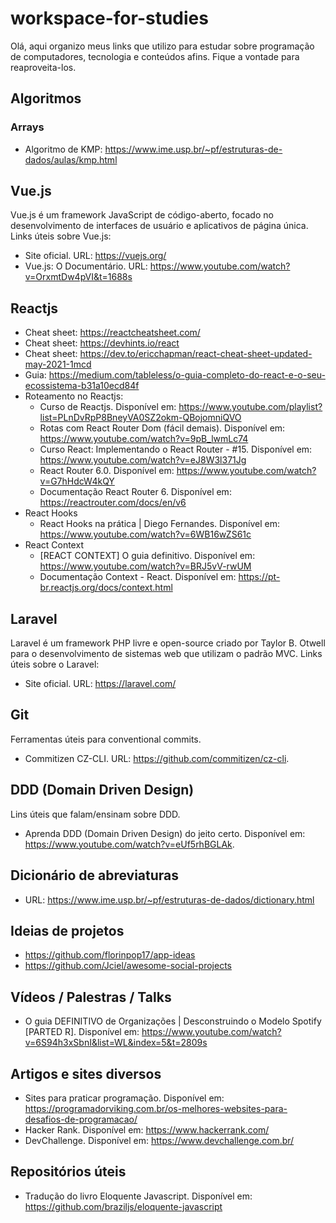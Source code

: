 # workspace-for-studies

Olá, aqui organizo meus links que utilizo para estudar sobre programação de computadores, tecnologia e conteúdos afins. Fique a vontade para reaproveita-los.

## Algoritmos
### Arrays
- Algoritmo de KMP: https://www.ime.usp.br/~pf/estruturas-de-dados/aulas/kmp.html

## Vue.js
Vue.js é um framework JavaScript de código-aberto, focado no desenvolvimento de interfaces de usuário e aplicativos de página única. Links úteis sobre Vue.js:
- Site oficial. URL: https://vuejs.org/
- Vue.js: O Documentário. URL: https://www.youtube.com/watch?v=OrxmtDw4pVI&t=1688s

## Reactjs
- Cheat sheet: https://reactcheatsheet.com/
- Cheat sheet: https://devhints.io/react
- Cheat sheet: https://dev.to/ericchapman/react-cheat-sheet-updated-may-2021-1mcd
- Guia: https://medium.com/tableless/o-guia-completo-do-react-e-o-seu-ecossistema-b31a10ecd84f
- Roteamento no Reactjs:
  - Curso de Reactjs. Disponível em: https://www.youtube.com/playlist?list=PLnDvRpP8BneyVA0SZ2okm-QBojomniQVO
  - Rotas com React Router Dom (fácil demais). Disponível em: https://www.youtube.com/watch?v=9pB_lwmLc74
  - Curso React: Implementando o React Router - #15. Disponível em: https://www.youtube.com/watch?v=eJ8W3l371Jg
  - React Router 6.0. Disponível em: https://www.youtube.com/watch?v=G7hHdcW4kQY
  - Documentação React Router 6. Disponível em: https://reactrouter.com/docs/en/v6
- React Hooks
  - React Hooks na prática | Diego Fernandes. Disponível em: https://www.youtube.com/watch?v=6WB16wZS61c
- React Context
  - [REACT CONTEXT] O guia definitivo. Disponível em: https://www.youtube.com/watch?v=BRJ5vV-rwUM
  - Documentação Context - React. Disponível em: https://pt-br.reactjs.org/docs/context.html

## Laravel
Laravel é um framework PHP livre e open-source criado por Taylor B. Otwell para o desenvolvimento de sistemas web que utilizam o padrão MVC. Links úteis sobre o Laravel:
- Site oficial. URL: https://laravel.com/


## Git

Ferramentas úteis para conventional commits.
- Commitizen CZ-CLI. URL: https://github.com/commitizen/cz-cli.

## DDD (Domain Driven Design)
Lins úteis que falam/ensinam sobre DDD.
- Aprenda DDD (Domain Driven Design) do jeito certo. Disponível em: https://www.youtube.com/watch?v=eUf5rhBGLAk.

## Dicionário de abreviaturas
- URL: https://www.ime.usp.br/~pf/estruturas-de-dados/dictionary.html


## Ideias de projetos
- https://github.com/florinpop17/app-ideas
- https://github.com/Jciel/awesome-social-projects

## Vídeos / Palestras / Talks
- O guia DEFINITIVO de Organizações | Desconstruindo o Modelo Spotify [PARTED R]. Disponível em: https://www.youtube.com/watch?v=6S94h3xSbnI&list=WL&index=5&t=2809s

## Artigos e sites diversos
- Sites para praticar programação. Disponível em: https://programadorviking.com.br/os-melhores-websites-para-desafios-de-programacao/
- Hacker Rank. Disponível em: https://www.hackerrank.com/
- DevChallenge. Disponível em: https://www.devchallenge.com.br/

## Repositórios úteis
- Tradução do livro Eloquente Javascript. Disponível em: https://github.com/braziljs/eloquente-javascript

